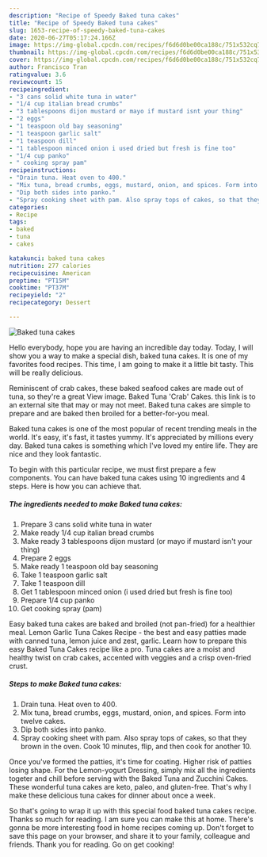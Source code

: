 ```yaml
---
description: "Recipe of Speedy Baked tuna cakes"
title: "Recipe of Speedy Baked tuna cakes"
slug: 1653-recipe-of-speedy-baked-tuna-cakes
date: 2020-06-27T05:17:24.166Z
image: https://img-global.cpcdn.com/recipes/f6d6d0be00ca188c/751x532cq70/baked-tuna-cakes-recipe-main-photo.jpg
thumbnail: https://img-global.cpcdn.com/recipes/f6d6d0be00ca188c/751x532cq70/baked-tuna-cakes-recipe-main-photo.jpg
cover: https://img-global.cpcdn.com/recipes/f6d6d0be00ca188c/751x532cq70/baked-tuna-cakes-recipe-main-photo.jpg
author: Francisco Tran
ratingvalue: 3.6
reviewcount: 15
recipeingredient:
- "3 cans solid white tuna in water"
- "1/4 cup italian bread crumbs"
- "3 tablespoons dijon mustard or mayo if mustard isnt your thing"
- "2 eggs"
- "1 teaspoon old bay seasoning"
- "1 teaspoon garlic salt"
- "1 teaspoon dill"
- "1 tablespoon minced onion i used dried but fresh is fine too"
- "1/4 cup panko"
- " cooking spray pam"
recipeinstructions:
- "Drain tuna. Heat oven to 400."
- "Mix tuna, bread crumbs, eggs, mustard, onion, and spices. Form into twelve cakes."
- "Dip both sides into panko."
- "Spray cooking sheet with pam. Also spray tops of cakes, so that they brown in the oven. Cook 10 minutes, flip, and then cook for another 10."
categories:
- Recipe
tags:
- baked
- tuna
- cakes

katakunci: baked tuna cakes 
nutrition: 277 calories
recipecuisine: American
preptime: "PT15M"
cooktime: "PT37M"
recipeyield: "2"
recipecategory: Dessert

---
```



![Baked tuna cakes](https://img-global.cpcdn.com/recipes/f6d6d0be00ca188c/751x532cq70/baked-tuna-cakes-recipe-main-photo.jpg)

Hello everybody, hope you are having an incredible day today. Today, I will show you a way to make a special dish, baked tuna cakes. It is one of my favorites food recipes. This time, I am going to make it a little bit tasty. This will be really delicious.

Reminiscent of crab cakes, these baked seafood cakes are made out of tuna, so they&#39;re a great View image. Baked Tuna &#39;Crab&#39; Cakes. this link is to an external site that may or may not meet. Baked tuna cakes are simple to prepare and are baked then broiled for a better-for-you meal.

Baked tuna cakes is one of the most popular of recent trending meals in the world. It's easy, it's fast, it tastes yummy. It's appreciated by millions every day. Baked tuna cakes is something which I've loved my entire life. They are nice and they look fantastic.


To begin with this particular recipe, we must first prepare a few components. You can have baked tuna cakes using 10 ingredients and 4 steps. Here is how you can achieve that.

<!--inarticleads1-->

##### The ingredients needed to make Baked tuna cakes:

1. Prepare 3 cans solid white tuna in water
1. Make ready 1/4 cup italian bread crumbs
1. Make ready 3 tablespoons dijon mustard (or mayo if mustard isn&#39;t your thing)
1. Prepare 2 eggs
1. Make ready 1 teaspoon old bay seasoning
1. Take 1 teaspoon garlic salt
1. Take 1 teaspoon dill
1. Get 1 tablespoon minced onion (i used dried but fresh is fine too)
1. Prepare 1/4 cup panko
1. Get  cooking spray (pam)


Easy baked tuna cakes are baked and broiled (not pan-fried) for a healthier meal. Lemon Garlic Tuna Cakes Recipe - the best and easy patties made with canned tuna, lemon juice and zest, garlic. Learn how to prepare this easy Baked Tuna Cakes recipe like a pro. Tuna cakes are a moist and healthy twist on crab cakes, accented with veggies and a crisp oven-fried crust. 

<!--inarticleads2-->

##### Steps to make Baked tuna cakes:

1. Drain tuna. Heat oven to 400.
1. Mix tuna, bread crumbs, eggs, mustard, onion, and spices. Form into twelve cakes.
1. Dip both sides into panko.
1. Spray cooking sheet with pam. Also spray tops of cakes, so that they brown in the oven. Cook 10 minutes, flip, and then cook for another 10.


Once you&#39;ve formed the patties, it&#39;s time for coating. Higher risk of patties losing shape. For the Lemon-yogurt Dressing, simply mix all the ingredients togeter and chill before serving with the Baked Tuna and Zucchini Cakes. These wonderful tuna cakes are keto, paleo, and gluten-free. That&#39;s why I make these delicious tuna cakes for dinner about once a week. 

So that's going to wrap it up with this special food baked tuna cakes recipe. Thanks so much for reading. I am sure you can make this at home. There's gonna be more interesting food in home recipes coming up. Don't forget to save this page on your browser, and share it to your family, colleague and friends. Thank you for reading. Go on get cooking!
